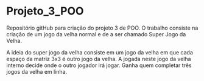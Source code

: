 # Projeto_3_POO
Repositório gitHub para criação do projeto 3 de POO.
 O trabalho consiste na criação de um jogo da velha normal e de a ser chamado Super Jogo da Velha.

A ideia do super jogo da velha consiste em um jogo da velha em que cada espaço da matriz 3x3 é outro jogo da velha. A jogada neste jogo da velha interno decide onde o outro jogador irá jogar. Ganha quem completar três jogos da velha em linha.

